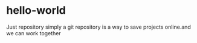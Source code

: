 # hello-world
Just repository
simply a git repository is a way to save projects online.and we can work together 
